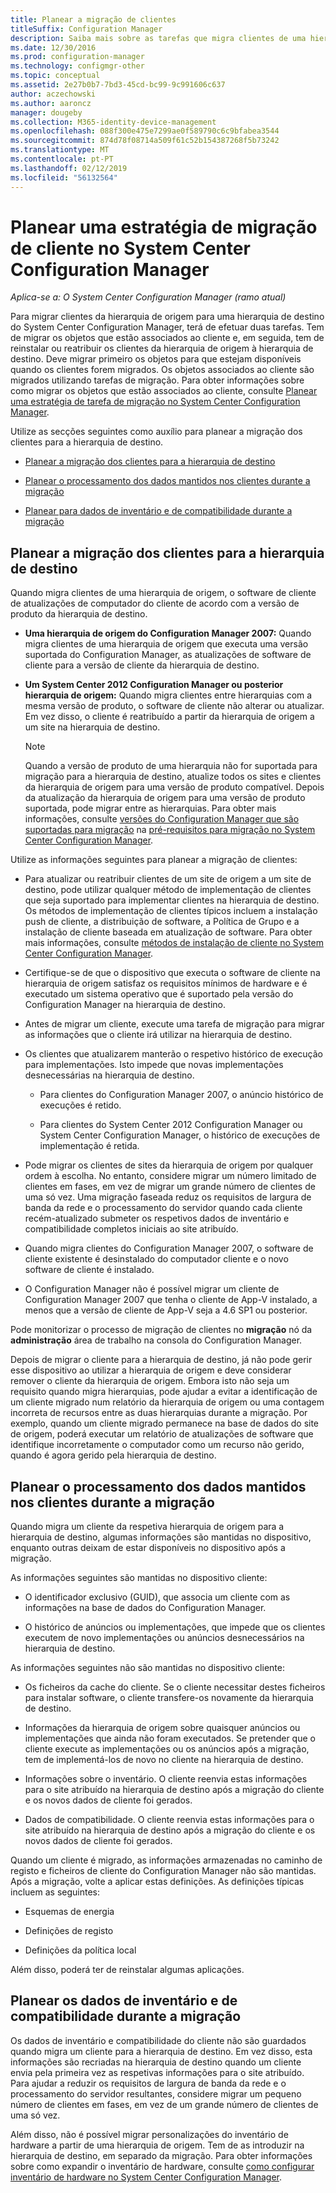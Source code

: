 ```yaml
---
title: Planear a migração de clientes
titleSuffix: Configuration Manager
description: Saiba mais sobre as tarefas que migra clientes de uma hierarquia de origem para uma hierarquia de destino do System Center Configuration Manager.
ms.date: 12/30/2016
ms.prod: configuration-manager
ms.technology: configmgr-other
ms.topic: conceptual
ms.assetid: 2e27b0b7-7bd3-45cd-bc99-9c991606c637
author: aczechowski
ms.author: aaroncz
manager: dougeby
ms.collection: M365-identity-device-management
ms.openlocfilehash: 088f300e475e7299ae0f589790c6c9bfabea3544
ms.sourcegitcommit: 874d78f08714a509f61c52b154387268f5b73242
ms.translationtype: MT
ms.contentlocale: pt-PT
ms.lasthandoff: 02/12/2019
ms.locfileid: "56132564"
---
```

# <a name="plan-a-client-migration-strategy-in-system-center-configuration-manager"></a>Planear uma estratégia de migração de cliente no System Center Configuration Manager

*Aplica-se a: O System Center Configuration Manager (ramo atual)*

Para migrar clientes da hierarquia de origem para uma hierarquia de destino do System Center Configuration Manager, terá de efetuar duas tarefas. Tem de migrar os objetos que estão associados ao cliente e, em seguida, tem de reinstalar ou reatribuir os clientes da hierarquia de origem à hierarquia de destino. Deve migrar primeiro os objetos para que estejam disponíveis quando os clientes forem migrados. Os objetos associados ao cliente são migrados utilizando tarefas de migração. Para obter informações sobre como migrar os objetos que estão associados ao cliente, consulte [Planear uma estratégia de tarefa de migração no System Center Configuration Manager](../../core/migration/planning-a-migration-job-strategy.md).  

 Utilize as secções seguintes como auxílio para planear a migração dos clientes para a hierarquia de destino.  

-   [Planear a migração dos clientes para a hierarquia de destino](#Planning_for_Client_Agent_Migration)  

-   [Planear o processamento dos dados mantidos nos clientes durante a migração](#Planning_for_Client_Data_Migration)  

-   [Planear para dados de inventário e de compatibilidade durante a migração](#Planning_for_Inventory_data_migration)  

##  <a name="Planning_for_Client_Agent_Migration"></a> Planear a migração dos clientes para a hierarquia de destino  
 Quando migra clientes de uma hierarquia de origem, o software de cliente de atualizações de computador do cliente de acordo com a versão de produto da hierarquia de destino.  

-   **Uma hierarquia de origem do Configuration Manager 2007:** Quando migra clientes de uma hierarquia de origem que executa uma versão suportada do Configuration Manager, as atualizações de software de cliente para a versão de cliente da hierarquia de destino.  

-   **Um System Center 2012 Configuration Manager ou posterior hierarquia de origem:** Quando migra clientes entre hierarquias com a mesma versão de produto, o software de cliente não alterar ou atualizar. Em vez disso, o cliente é reatribuído a partir da hierarquia de origem a um site na hierarquia de destino.  

    > [!NOTE]  
    >  Quando a versão de produto de uma hierarquia não for suportada para migração para a hierarquia de destino, atualize todos os sites e clientes da hierarquia de origem para uma versão de produto compatível. Depois da atualização da hierarquia de origem para uma versão de produto suportada, pode migrar entre as hierarquias. Para obter mais informações, consulte [versões do Configuration Manager que são suportadas para migração](../../core/migration/prerequisites-for-migration.md#BKMK_SupportedMigrationVersions) na [pré-requisitos para migração no System Center Configuration Manager](../../core/migration/prerequisites-for-migration.md).  

Utilize as informações seguintes para planear a migração de clientes:  

-   Para atualizar ou reatribuir clientes de um site de origem a um site de destino, pode utilizar qualquer método de implementação de clientes que seja suportado para implementar clientes na hierarquia de destino. Os métodos de implementação de clientes típicos incluem a instalação push de cliente, a distribuição de software, a Política de Grupo e a instalação de cliente baseada em atualização de software. Para obter mais informações, consulte [métodos de instalação de cliente no System Center Configuration Manager](../../core/clients/deploy/plan/client-installation-methods.md).  

-   Certifique-se de que o dispositivo que executa o software de cliente na hierarquia de origem satisfaz os requisitos mínimos de hardware e é executado um sistema operativo que é suportado pela versão do Configuration Manager na hierarquia de destino.  

-   Antes de migrar um cliente, execute uma tarefa de migração para migrar as informações que o cliente irá utilizar na hierarquia de destino.  

-   Os clientes que atualizarem manterão o respetivo histórico de execução para implementações. Isto impede que novas implementações desnecessárias na hierarquia de destino.  

    -   Para clientes do Configuration Manager 2007, o anúncio histórico de execuções é retido.  

    -   Para clientes do System Center 2012 Configuration Manager ou System Center Configuration Manager, o histórico de execuções de implementação é retida.  

-   Pode migrar os clientes de sites da hierarquia de origem por qualquer ordem à escolha. No entanto, considere migrar um número limitado de clientes em fases, em vez de migrar um grande número de clientes de uma só vez. Uma migração faseada reduz os requisitos de largura de banda da rede e o processamento do servidor quando cada cliente recém-atualizado submeter os respetivos dados de inventário e compatibilidade completos iniciais ao site atribuído.  

-   Quando migra clientes do Configuration Manager 2007, o software de cliente existente é desinstalado do computador cliente e o novo software de cliente é instalado.  

-   O Configuration Manager não é possível migrar um cliente de Configuration Manager 2007 que tenha o cliente de App-V instalado, a menos que a versão de cliente de App-V seja a 4.6 SP1 ou posterior.  

Pode monitorizar o processo de migração de clientes no **migração** nó da **administração** área de trabalho na consola do Configuration Manager.  

Depois de migrar o cliente para a hierarquia de destino, já não pode gerir esse dispositivo ao utilizar a hierarquia de origem e deve considerar remover o cliente da hierarquia de origem. Embora isto não seja um requisito quando migra hierarquias, pode ajudar a evitar a identificação de um cliente migrado num relatório da hierarquia de origem ou uma contagem incorreta de recursos entre as duas hierarquias durante a migração. Por exemplo, quando um cliente migrado permanece na base de dados do site de origem, poderá executar um relatório de atualizações de software que identifique incorretamente o computador como um recurso não gerido, quando é agora gerido pela hierarquia de destino.  

##  <a name="Planning_for_Client_Data_Migration"></a> Planear o processamento dos dados mantidos nos clientes durante a migração  
Quando migra um cliente da respetiva hierarquia de origem para a hierarquia de destino, algumas informações são mantidas no dispositivo, enquanto outras deixam de estar disponíveis no dispositivo após a migração.  

As informações seguintes são mantidas no dispositivo cliente:  

-   O identificador exclusivo (GUID), que associa um cliente com as informações na base de dados do Configuration Manager.  

-   O histórico de anúncios ou implementações, que impede que os clientes executem de novo implementações ou anúncios desnecessários na hierarquia de destino.  

As informações seguintes não são mantidas no dispositivo cliente:  

-   Os ficheiros da cache do cliente. Se o cliente necessitar destes ficheiros para instalar software, o cliente transfere-os novamente da hierarquia de destino.  

-   Informações da hierarquia de origem sobre quaisquer anúncios ou implementações que ainda não foram executados. Se pretender que o cliente execute as implementações ou os anúncios após a migração, tem de implementá-los de novo no cliente na hierarquia de destino.  

-   Informações sobre o inventário. O cliente reenvia estas informações para o site atribuído na hierarquia de destino após a migração do cliente e os novos dados de cliente foi gerados.  

-   Dados de compatibilidade. O cliente reenvia estas informações para o site atribuído na hierarquia de destino após a migração do cliente e os novos dados de cliente foi gerados.  

Quando um cliente é migrado, as informações armazenadas no caminho de registo e ficheiros de cliente do Configuration Manager não são mantidas. Após a migração, volte a aplicar estas definições. As definições típicas incluem as seguintes:  

-   Esquemas de energia  

-   Definições de registo  

-   Definições da política local  

Além disso, poderá ter de reinstalar algumas aplicações.  

##  <a name="Planning_for_Inventory_data_migration"></a> Planear os dados de inventário e de compatibilidade durante a migração  
Os dados de inventário e compatibilidade do cliente não são guardados quando migra um cliente para a hierarquia de destino. Em vez disso, esta informações são recriadas na hierarquia de destino quando um cliente envia pela primeira vez as respetivas informações para o site atribuído. Para ajudar a reduzir os requisitos de largura de banda da rede e o processamento do servidor resultantes, considere migrar um pequeno número de clientes em fases, em vez de um grande número de clientes de uma só vez.  

 Além disso, não é possível migrar personalizações do inventário de hardware a partir de uma hierarquia de origem. Tem de as introduzir na hierarquia de destino, em separado da migração. Para obter informações sobre como expandir o inventário de hardware, consulte [como configurar inventário de hardware no System Center Configuration Manager](../../core/clients/manage/inventory/configure-hardware-inventory.md).  

